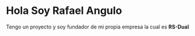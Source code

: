 # Hola Soy Rafael Angulo

Tengo un proyecto y soy fundador de mi propia empresa la cual es **RS-Dual**